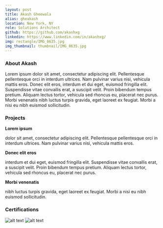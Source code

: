 ```yaml
---
layout: post
title: Akash Gheewala
alias: gheakash
location: New York, NY
role: Solutions Architect
github: https://github.com/akashxg
linkedin: https://www.linkedin.com/in/akashxg/
img: rectangle/IMG_8635.jpg
img_thumbnail: thumbnail/IMG_8635.jpg
---
```

### About Akash
Lorem ipsum dolor sit amet, consectetur adipiscing elit. Pellentesque pellentesque orci in interdum ultrices. Nam pulvinar varius nisi, vehicula mattis eros. Donec elit eros, interdum et dui eget, euismod fringilla elit. Suspendisse vitae convallis erat, a suscipit velit. Proin bibendum tempus pretium. Aliquam lectus tortor, vehicula sed rhoncus eu, placerat nec purus. Morbi venenatis nibh luctus turpis gravida, eget laoreet ex feugiat. Morbi a nisi eu nibh euismod sollicitudin.

### Projects
**Lorem ipsum**

 dolor sit amet, consectetur adipiscing elit. Pellentesque pellentesque orci in interdum ultrices. Nam pulvinar varius nisi, vehicula mattis eros. 
 
**Donec elit eros** 

interdum et dui eget, euismod fringilla elit. Suspendisse vitae convallis erat, a suscipit velit. Proin bibendum tempus pretium. Aliquam lectus tortor, vehicula sed rhoncus eu, placerat nec purus. 

**Morbi venenatis** 

nibh luctus turpis gravida, eget laoreet ex feugiat. Morbi a nisi eu nibh euismod sollicitudin.


### Certifications
![alt text](https://d1.awsstatic.com/training-and-certification/Certification%20Badges/AWS-Certified_Cloud-Practitioner_512x512.bc006f14f986fa4f3ca238b0b62be458ce1fb5ce.png "Logo Title Text 1")
![alt text](https://d1.awsstatic.com/training-and-certification/Certification%20Badges/AWS-Certified_Solutions-Architect_Associate_512x512.d82aee07920970350c427c8d0542bc239180a486.png "Logo Title Text 1")


